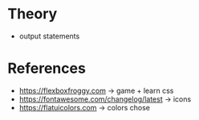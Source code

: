 # **Theory**
* output statements 

# References
* https://flexboxfroggy.com -> game + learn css
* https://fontawesome.com/changelog/latest -> icons
* https://flatuicolors.com -> colors chose


